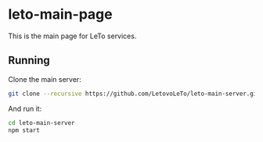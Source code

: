 # leto-main-page
This is the main page for LeTo services.

## Running
Clone the main server:
```sh
git clone --recursive https://github.com/LetovoLeTo/leto-main-server.git
```
And run it:
```sh
cd leto-main-server
npm start
```